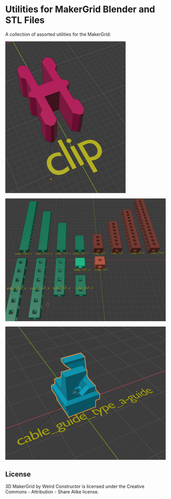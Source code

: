 # Utilities for MakerGrid Blender and STL Files

A collection of assorted utilities for the MakerGrid:

![MakerGrid Clip](../../res/clip.png)

![MakerGrid Build Cubes](../../res/build_cubes.png)

![Cable Guide Type A](../../res/cable_guide_type_a.png)

## License

3D MakerGrid by Weird Constructor is licensed under the
Creative Commons - Attribution - Share Alike license.
